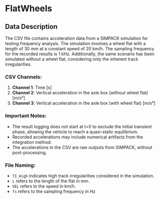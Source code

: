 # FlatWheels

## Data Description

The CSV file contains acceleration data from a SIMPACK simulation for testing frequency analysis. The simulation involves a wheel flat with a length of 30 mm at a constant speed of 20 km/h. The sampling frequency for the recorded results is 1 kHz. Additionally, the same scenario has been simulated without a wheel flat, considering only the inherent track irregularities.

### CSV Channels:
1. **Channel 1**: Time [s]
2. **Channel 2**: Vertical acceleration in the axle box (without wheel flat) [m/s²]
3. **Channel 3**: Vertical acceleration in the axle box (with wheel flat) [m/s²]

### Important Notes:
- The result logging does not start at t=0 to exclude the initial transient phase, allowing the vehicle to reach a quasi-static equilibrium.
- Recorded accelerations may include numerical artifacts from the integration method.
- The accelerations in the CSV are raw outputs from SIMPACK, without post-processing.

### File Naming:
- `TI_High` indicates high track irregularities considered in the simulation.
- `L` refers to the length of the flat in mm.
- `VEL` refers to the speed in km/h.
- `fs` refers to the sampling frequency in Hz
